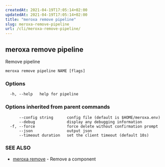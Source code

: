 ```yaml
---
createdAt: 2021-04-19T17:05:14+02:00
updatedAt: 2021-04-19T17:05:14+02:00
title: "meroxa remove pipeline"
slug: meroxa-remove-pipeline
url: /cli/meroxa-remove-pipeline/
---
```

## meroxa remove pipeline

Remove pipeline

```
meroxa remove pipeline NAME [flags]
```

### Options

```
  -h, --help   help for pipeline
```

### Options inherited from parent commands

```
      --config string      config file (default is $HOME/meroxa.env)
      --debug              display any debugging information
  -f, --force              force delete without confirmation prompt
      --json               output json
      --timeout duration   set the client timeout (default 10s)
```

### SEE ALSO

* [meroxa remove](/cli/meroxa-remove/)	 - Remove a component

